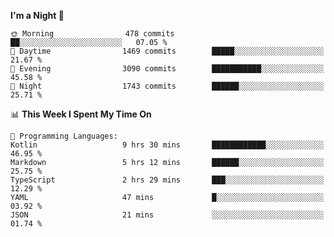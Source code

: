 <!--START_SECTION:waka-->
**I'm a Night 🦉** 

```text
🌞 Morning                478 commits         ██░░░░░░░░░░░░░░░░░░░░░░░   07.05 % 
🌆 Daytime                1469 commits        █████░░░░░░░░░░░░░░░░░░░░   21.67 % 
🌃 Evening                3090 commits        ███████████░░░░░░░░░░░░░░   45.58 % 
🌙 Night                  1743 commits        ██████░░░░░░░░░░░░░░░░░░░   25.71 % 
```


📊 **This Week I Spent My Time On** 

```text
💬 Programming Languages: 
Kotlin                   9 hrs 30 mins       ████████████░░░░░░░░░░░░░   46.95 % 
Markdown                 5 hrs 12 mins       ██████░░░░░░░░░░░░░░░░░░░   25.75 % 
TypeScript               2 hrs 29 mins       ███░░░░░░░░░░░░░░░░░░░░░░   12.29 % 
YAML                     47 mins             █░░░░░░░░░░░░░░░░░░░░░░░░   03.92 % 
JSON                     21 mins             ░░░░░░░░░░░░░░░░░░░░░░░░░   01.74 % 
```


<!--END_SECTION:waka-->
